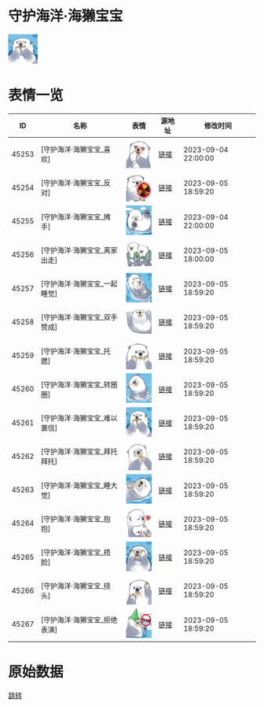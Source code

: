 # 守护海洋·海獭宝宝

<img src="./cover.png" height="60" alt="cover" />

# 表情一览

|ID|名称|表情|源地址|修改时间|
|----|----|----|----|----|
|45253|[守护海洋·海獭宝宝_喜欢]|<img src="./pic/045253_%5B守护海洋·海獭宝宝_喜欢%5D.png" height="60" alt="喜欢"/>|[链接](https://i0.hdslb.com/bfs/garb/9a784f63b4f683abacacee18209501e6809ab8d6.png)|2023-09-04 22:00:00|
|45254|[守护海洋·海獭宝宝_反对]|<img src="./pic/045254_%5B守护海洋·海獭宝宝_反对%5D.png" height="60" alt="反对"/>|[链接](https://i0.hdslb.com/bfs/garb/5b450350faad29b495fb8511be7ad725dd6fb302.png)|2023-09-05 18:59:20|
|45255|[守护海洋·海獭宝宝_摊手]|<img src="./pic/045255_%5B守护海洋·海獭宝宝_摊手%5D.png" height="60" alt="摊手"/>|[链接](https://i0.hdslb.com/bfs/garb/787499342e15afb9c6fce34bfcc2eaed228aaa1a.png)|2023-09-04 22:00:00|
|45256|[守护海洋·海獭宝宝_离家出走]|<img src="./pic/045256_%5B守护海洋·海獭宝宝_离家出走%5D.png" height="60" alt="离家出走"/>|[链接](https://i0.hdslb.com/bfs/garb/fd44835b32c7acc85d3090c1aa482f456624546e.png)|2023-09-05 18:00:00|
|45257|[守护海洋·海獭宝宝_一起睡觉]|<img src="./pic/045257_%5B守护海洋·海獭宝宝_一起睡觉%5D.png" height="60" alt="一起睡觉"/>|[链接](https://i0.hdslb.com/bfs/garb/c989b870f6c7de4875affd315004f8a3a420d1e1.png)|2023-09-05 18:59:20|
|45258|[守护海洋·海獭宝宝_双手赞成]|<img src="./pic/045258_%5B守护海洋·海獭宝宝_双手赞成%5D.png" height="60" alt="双手赞成"/>|[链接](https://i0.hdslb.com/bfs/garb/761c4c1b6f608d37c5b4dc1d3c54907bf6244de1.png)|2023-09-05 18:59:20|
|45259|[守护海洋·海獭宝宝_托腮]|<img src="./pic/045259_%5B守护海洋·海獭宝宝_托腮%5D.png" height="60" alt="托腮"/>|[链接](https://i0.hdslb.com/bfs/garb/38432b10e843429a951d1fa99f12ec0d5a151ee4.png)|2023-09-05 18:59:20|
|45260|[守护海洋·海獭宝宝_转圈圈]|<img src="./pic/045260_%5B守护海洋·海獭宝宝_转圈圈%5D.png" height="60" alt="转圈圈"/>|[链接](https://i0.hdslb.com/bfs/garb/0ead2768c70ce384da88f4b87234ceb74467ea15.png)|2023-09-05 18:59:20|
|45261|[守护海洋·海獭宝宝_难以置信]|<img src="./pic/045261_%5B守护海洋·海獭宝宝_难以置信%5D.png" height="60" alt="难以置信"/>|[链接](https://i0.hdslb.com/bfs/garb/a5df273b80d230b6ae128d1fe7630c7e66d5b829.png)|2023-09-05 18:59:20|
|45262|[守护海洋·海獭宝宝_拜托拜托]|<img src="./pic/045262_%5B守护海洋·海獭宝宝_拜托拜托%5D.png" height="60" alt="拜托拜托"/>|[链接](https://i0.hdslb.com/bfs/garb/4a8fbdf6c45ce39e48835247293e114df3cdb2df.png)|2023-09-05 18:59:20|
|45263|[守护海洋·海獭宝宝_睡大觉]|<img src="./pic/045263_%5B守护海洋·海獭宝宝_睡大觉%5D.png" height="60" alt="睡大觉"/>|[链接](https://i0.hdslb.com/bfs/garb/d6aed259bf67fedde8f3a9817e7df30790ee0d9a.png)|2023-09-05 18:59:20|
|45264|[守护海洋·海獭宝宝_抱抱]|<img src="./pic/045264_%5B守护海洋·海獭宝宝_抱抱%5D.png" height="60" alt="抱抱"/>|[链接](https://i0.hdslb.com/bfs/garb/010e384e1700bcfab8876decb68e99ba5a59dd76.png)|2023-09-05 18:59:20|
|45265|[守护海洋·海獭宝宝_捂脸]|<img src="./pic/045265_%5B守护海洋·海獭宝宝_捂脸%5D.png" height="60" alt="捂脸"/>|[链接](https://i0.hdslb.com/bfs/garb/9c9c22414ea5444b0226b934997048fea6a88ff7.png)|2023-09-05 18:59:20|
|45266|[守护海洋·海獭宝宝_挠头]|<img src="./pic/045266_%5B守护海洋·海獭宝宝_挠头%5D.png" height="60" alt="挠头"/>|[链接](https://i0.hdslb.com/bfs/garb/198f62a46eee32feaf2822e7105504158850a4ab.png)|2023-09-05 18:59:20|
|45267|[守护海洋·海獭宝宝_拒绝表演]|<img src="./pic/045267_%5B守护海洋·海獭宝宝_拒绝表演%5D.png" height="60" alt="拒绝表演"/>|[链接](https://i0.hdslb.com/bfs/garb/999f8c64178c784fe4e1a099ed501953cd3c322f.png)|2023-09-05 18:59:20|

# 原始数据

[跳转](./raw.json)

